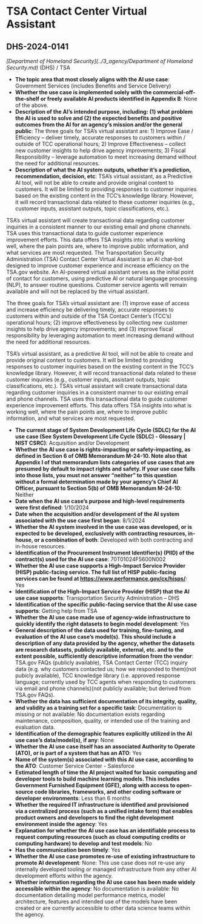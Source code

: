 # TSA Contact Center Virtual Assistant
## DHS-2024-0141
_[Department of Homeland Security](../3_agency/Department of Homeland Security.md)_ (DHS) / TSA


+ **The topic area that most closely aligns with the AI use case**: Government Services (includes Benefits and Service Delivery)
+ **Whether the use case is implemented solely with the commercial-off-the-shelf or freely available AI products identified in Appendix B**: None of the above.
+ **Description of the AI’s intended purpose, including: (1) what problem the AI is used to solve and (2) the expected benefits and positive outcomes from the AI for an agency’s mission and/or the general public**: The three goals for TSA’s virtual assistant are:  1) Improve Ease / Efficiency – deliver timely, accurate responses to customers within / outside of TCC operational hours; 2) Improve Effectiveness – collect new customer insights to help drive agency improvements; 3) Fiscal Responsibility – leverage automation to meet increasing demand without the need for additional resources.
+ **Description of what the AI system outputs, whether it’s a prediction, recommendation, decision, etc**: TSA’s virtual assistant, as a Predictive AI tool, will not be able to create and provide original content to customers.  It will be limited to providing responses to customer inquiries based on the existing content in the TCC’s knowledge library.  However, it will record transactional data related to these customer inquiries (e.g., customer inputs, assistant outputs, topic classifications, etc.).

TSA’s virtual assistant will create transactional data regarding customer inquiries in a consistent manner to our existing email and phone channels.  TSA uses this transactional data to guide customer experience improvement efforts.  This data offers TSA insights into:  what is working well, where the pain points are, where to improve public information, and what services are most requested.
The Transportation Security Administration (TSA) Contact Center Virtual Assistant is an AI chat-bot designed to improve customer experience and increase efficiency on the TSA.gov website. An AI-powered virtual assistant serves as the initial point of contact for customers, using predictive AI or natural language processing (NLP), to answer routine questions. Customer service agents will remain available and will not be replaced by the virtual assistant. 

The three goals for TSA’s virtual assistant are: (1) improve ease of access and increase efficiency be delivering timely, accurate responses to customers within and outside of the TSA Contact Center’s (TCC’s) operational hours; (2) improve effectiveness by collecting new customer insights to help drive agency improvements; and (3) improve fiscal responsibility by leveraging automation to meet increasing demand without the need for additional resources. 

TSA’s virtual assistant, as a predictive AI tool, will not be able to create and provide original content to customers. It will be limited to providing responses to customer inquiries based on the existing content in the TCC’s knowledge library. However, it will record transactional data related to these customer inquiries (e.g., customer inputs, assistant outputs, topic classifications, etc.). TSA’s virtual assistant will create transactional data regarding customer inquiries in a consistent manner to our existing email and phone channels. TSA uses this transactional data to guide customer experience improvement efforts. This data offers TSA insights into what is working well, where the pain points are, where to improve public information, and what services are most requested. 
+ **The current stage of System Development Life Cycle (SDLC) for the AI use case (See System Development Life Cycle (SDLC) - Glossary | NIST CSRC)**: Acquisition and/or Development
+ **Whether the AI use case is rights-impacting or safety-impacting, as defined in Section 6 of OMB Memorandum M-24-10. Note also that Appendix I of that memorandum lists categories of use cases that are presumed by default to impact rights and safety. If your use case falls into those lists, you must not answer “neither” to this question without a formal determination made by your agency’s Chief AI Officer, pursuant to Section 5(b) of OMB Memorandum M-24-10**: Neither
+ **Date when the AI use case’s purpose and high-level requirements were first defined**: 1/10/2024
+ **Date when the acquisition and/or development of the AI system associated with the use case first began**: 8/1/2024
+ **Whether the AI system involved in the use case was developed, or is expected to be developed, exclusively with contracting resources, in-house, or a combination of both**: Developed with both contracting and in-house resources.
+ **Identification of the Procurement Instrument Identifier(s) (PIID) of the contract(s) used for the AI use case**: 70T01024F5600N002
+ **Whether the AI use case supports a High-Impact Service Provider (HISP) public-facing service. The full list of HISP public-facing services can be found at https://www.performance.gov/cx/hisps/**: Yes
+ **Identification of the High-Impact Service Provider (HISP) that the AI use case supports**: Transportation Security Administration – DHS
+ **Identification of the specific public-facing service that the AI use case supports**: Getting help from TSA
+ **Whether the AI use case made use of agency-wide infrastructure to quickly identify the right datasets to begin model development**: Yes
+ **General description of the data used for training, fine-tuning, and evaluation of the AI use case’s model(s). This should include a description of any data provided by the agency, whether the datasets are research datasets, publicly available, external, etc. and to the extent possible, sufficiently descriptive information from the vendor**: TSA.gov FAQs (publicly available), TSA Contact Center (TCC) inquiry data (e.g. why customers contacted us; how we responded to them)(not pubicly available), TCC knowledge library (i.e. approved response language; currently used by TCC agents when responding to customers via email and phone channels)(not publicly available; but derived from TSA.gov FAQs).
+ **Whether the data has sufficient documentation of its integrity, quality, and validity as a training set for a specific task**: Documentation is missing or not available: No documentation exists regarding maintenance, composition, quality, or intended use of the training and evaluation data.
+ **Identification of the demographic features explicitly utilized in the AI use case’s data/model(s), if any**: None
+ **Whether the AI use case itself has an associated Authority to Operate (ATO), or is part of a system that has an ATO**: Yes
+ **Name of the system(s) associated with this AI use case, according to the ATO**: Customer Service Center - Salesforce
+ **Estimated length of time the AI project waited for basic computing and developer tools to build machine learning models. This includes Government Furnished Equipment (GFE), along with access to open-source code libraries, frameworks, and other coding software or developer environments**: Less than 6 months
+ **Whether the required IT infrastructure is identified and provisioned via a centralized process (such as a unified intake form) that enables product owners and developers to find the right development environment inside the agency**: Yes
+ **Explanation for whether the AI use case has an identifiable process to request computing resources (such as cloud computing credits or computing hardware) to develop and test models**: No
+ **Has the communication been timely**: Yes
+ **Whether the AI use case promotes re-use of existing infrastructure to promote AI development**: None: This use case does not re-use any internally developed tooling or managed infrastructure from any other AI development efforts within the agency.
+ **Whether information regarding the AI use case has been made widely accessible within the agency**: No documentation is available: No documentation detailing model performance metrics, model architecture, features and intended use of the models have been created or are currently accessible to other data science teams within the agency.